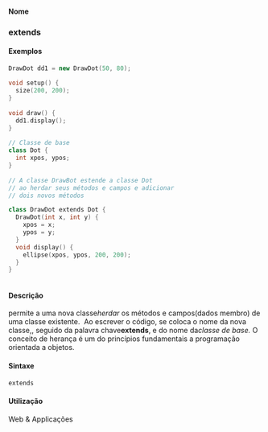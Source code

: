 
#### Nome
### extends

#### Exemplos

```pde
DrawDot dd1 = new DrawDot(50, 80); 
 
void setup() { 
  size(200, 200); 
} 
 
void draw() { 
  dd1.display(); 
} 
 
// Classe de base
class Dot { 
  int xpos, ypos; 
} 
 
// A classe DrawBot estende a classe Dot
// ao herdar seus métodos e campos e adicionar 
// dois novos métodos

class DrawDot extends Dot { 
  DrawDot(int x, int y) { 
    xpos = x; 
    ypos = y; 
  } 
  void display() { 
    ellipse(xpos, ypos, 200, 200); 
  } 
} 
 

```

#### Descrição
permite a uma nova classe*herdar*
os métodos e campos(dados membro) de uma classe existente.
 Ao escrever o código, se coloca o nome da nova classe,,
seguido da palavra chave**extends**, e do nome da*classe de base.* O conceito de herança é um do princípios fundamentais a programação orientada a objetos.

#### Sintaxe
```pde
extends

```

#### Utilização

	
Web & Applicações
